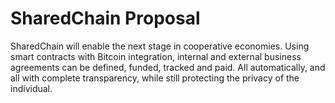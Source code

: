 # SharedChain Proposal

SharedChain will enable the next stage in cooperative economies. Using smart contracts with Bitcoin integration, internal and external business agreements can be defined, funded, tracked and paid. All automatically, and all with complete transparency, while still protecting the privacy of the individual.


